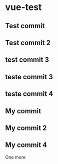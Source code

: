 # vue-test


## Test commit

## Test commit 2

## test commit 3

## teste commit 3

## teste commit 4

## My commit

## My commit 2

## My commit 4

One more